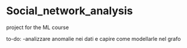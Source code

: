 # Social_network_analysis
project for the ML course

to-do:
-analizzare anomalie nei dati e capire come modellarle nel grafo